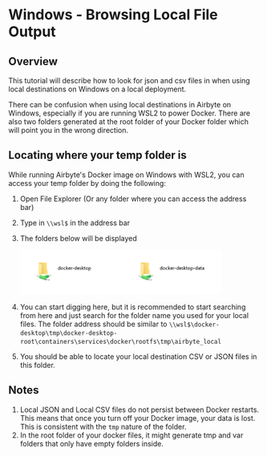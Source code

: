 # Windows - Browsing Local File Output

## Overview

This tutorial will describe how to look for json and csv files in when using local destinations on Windows on a local deployment.

There can be confusion when using local destinations in Airbyte on Windows, especially if you are running WSL2 to power Docker. There are also two folders generated at the root folder of your Docker folder which will point you in the wrong direction.

## Locating where your temp folder is

While running Airbyte's Docker image on Windows with WSL2, you can access your temp folder by doing the following:

1. Open File Explorer \(Or any folder where you can access the address bar\)
2. Type in `\\wsl$` in the address bar
3. The folders below will be displayed

   ![](../.gitbook/assets/windows-wsl2-docker-folders.png)

4. You can start digging here, but it is recommended to start searching from here and just search for the folder name you used for your local files. The folder address should be similar to `\\wsl$\docker-desktop\tmp\docker-desktop-root\containers\services\docker\rootfs\tmp\airbyte_local`
5. You should be able to locate your local destination CSV or JSON files in this folder.

## Notes

1. Local JSON and Local CSV files do not persist between Docker restarts. This means that once you turn off your Docker image, your data is lost. This is consistent with the `tmp` nature of the folder.
2. In the root folder of your docker files, it might generate tmp and var folders that only have empty folders inside.

